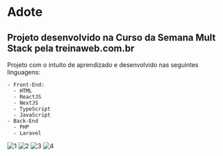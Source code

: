 # Adote
## Projeto desenvolvido na Curso da Semana Mult Stack pela treinaweb.com.br

Projeto com o intuito de aprendizado e desenvolvido nas seguintes linguagens:
    
    - Front-End:
      - HTML
      - ReactJS
      - NextJS
      - TypeScript
      - JavaScript
    - Back-End
      - PHP
      - Laravel

![1](https://user-images.githubusercontent.com/69181692/174628345-8f4003b5-cb7e-49e1-9547-c6ba8dc20af0.png)
![2](https://user-images.githubusercontent.com/69181692/174628346-d520a9b0-5773-40d6-a576-442fc5397e3b.png)
![3](https://user-images.githubusercontent.com/69181692/174628350-e7989b8b-4606-4864-bca8-929a0c5e8480.png)
![4](https://user-images.githubusercontent.com/69181692/174628365-3fea237f-622c-411c-af95-f12cdd58fae0.png)
